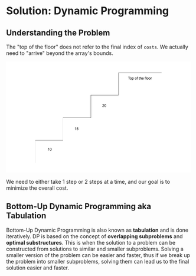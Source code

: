 <!-- markdownlint-disable -->

# Solution: Dynamic Programming

<h2>Understanding the Problem</h2>

The "top of the floor" does not refer to the final index of `costs`. We actually need to "arrive" beyond the array's bounds.

<img src="./img/746_1.png" width="500" height="300" alt="no">

We need to either take 1 step or 2 steps at a time, and our goal is to minimize the overall cost.
<br>

<h2>Bottom-Up Dynamic Programming aka Tabulation</h2>

Bottom-Up Dynamic Programming is also known as **tabulation** and is done iteratively. DP is based on the concept of **overlapping subproblems** and **optimal substructures**. This is when the solution to a problem can be constructed from solutions to similar and smaller subproblems. Solving a smaller version of the problem can be easier and faster, thus if we break up the problem into smaller subproblems, solving them can lead us to the final solution easier and faster.
